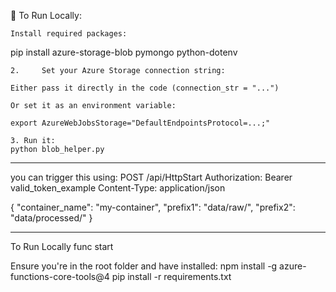 🧪 To Run Locally:

    Install required packages:
    
  pip install azure-storage-blob pymongo python-dotenv
    
    2.     Set your Azure Storage connection string:

    Either pass it directly in the code (connection_str = "...")

    Or set it as an environment variable:
    
    export AzureWebJobsStorage="DefaultEndpointsProtocol=...;"
    
    3. Run it:
    python blob_helper.py


-----

you can trigger this using:
POST /api/HttpStart
Authorization: Bearer valid_token_example
Content-Type: application/json

{
  "container_name": "my-container",
  "prefix1": "data/raw/",
  "prefix2": "data/processed/"
}

----

To Run Locally
func start

Ensure you're in the root folder and have installed:
npm install -g azure-functions-core-tools@4
pip install -r requirements.txt

